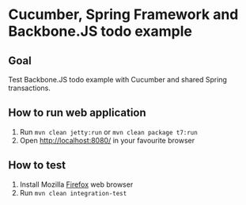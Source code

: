 # Cucumber, Spring Framework and Backbone.JS todo example

## Goal

Test Backbone.JS todo example with Cucumber and shared Spring transactions.

## How to run web application

1. Run `mvn clean jetty:run` or `mvn clean package t7:run`
2. Open [http://localhost:8080/](http://localhost:8080/) in your favourite browser

## How to test

1. Install Mozilla [Firefox](http://www.mozilla.org/firefox/new/) web browser
2. Run `mvn clean integration-test`
